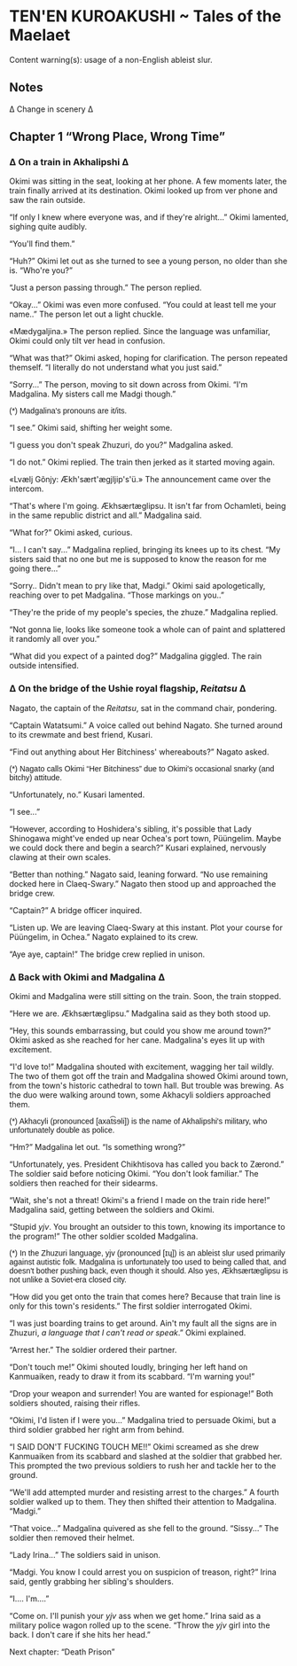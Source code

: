 # TEN'EN KUROAKUSHI ~ Tales of the Maelaet

Content warning(s): usage of a non-English ableist slur.
## Notes

∆ Change in scenery ∆

## Chapter 1 “Wrong Place, Wrong Time”

### ∆ On a train in Akhalipshi ∆

Okimi was sitting in the seat, looking at her phone.
A few moments later, the train finally arrived at its destination.
Okimi looked up from ver phone and saw the rain outside.

“If only I knew where everyone was, and if they're alright...”
Okimi lamented, sighing quite audibly.

“You'll find them.”

“Huh?”
Okimi let out as she turned to see a young person, no older than she is.
“Who're you?”

“Just a person passing through.”
The person replied.

“Okay...”
Okimi was even more confused.
“You could at least tell me your name..”
The person let out a light chuckle.

<ZhuzuriText title="Madgalina">
«Mædygaljina.»
</ZhuzuriText>
The person replied.
Since the language was unfamiliar, Okimi could only tilt ver head in confusion.

“What was that?”
Okimi asked, hoping for clarification.
The person repeated themself.
“I literally do not understand what you just said.”

“Sorry...”
The person, moving to sit down across from Okimi.
“I'm Madgalina.
 My sisters call me Madgi though.”

<Note style="font-family:sans-serif;">
(*) Madgalina's pronouns are it/its.
</Note>

“I see.”
Okimi said, shifting her weight some.

“I guess you don't speak Zhuzuri, do you?”
Madgalina asked.

“I do not.”
Okimi replied.
The train then jerked as it started moving again.

<Zhuzuri title="Next stop: Ækhsærtæglipsu.">
«Lvælj Gõnjy: Ækh'sært'ægjljip's'ü.»
</Zhuzuri>
The announcement came over the intercom.

“That's where I'm going.
 Ækhsærtæglipsu.
 It isn't far from Ochamleti, being in the same republic district and all.”
Madgalina said.

“What for?”
Okimi asked, curious.

“I...
 I can't say...”
Madgalina replied, bringing its knees up to its chest.
“My sisters said that no one but me is supposed to know the reason for me going there...”

“Sorry..
 Didn't mean to pry like that, Madgi.”
Okimi said apologetically, reaching over to pet Madgalina.
“Those markings on you..”

“They're the pride of my people's species, the zhuze.”
Madgalina replied.

“Not gonna lie, looks like someone took a whole can of paint and splattered it randomly all over you.”

“What did you expect of a painted dog?”
Madgalina giggled.
The rain outside intensified.

### ∆ On the bridge of the Ushie royal flagship, *Reitatsu* ∆

Nagato, the captain of the *Reitatsu*, sat in the command chair, pondering.

“Captain Watatsumi.”
A voice called out behind Nagato.
She turned around to its crewmate and best friend, Kusari.

“Find out anything about Her Bitchiness' whereabouts?”
Nagato asked.

<Note style="font-family:sans-serif;">
(*) Nagato calls Okimi “Her Bitchiness” due to Okimi's occasional snarky (and bitchy) attitude.
</Note>

“Unfortunately, no.”
Kusari lamented.

“I see...”

“However, according to Hoshidera's sibling, it's possible that Lady Shinogawa might've ended up near Ochea's port town, Püüngelim.
 Maybe we could dock there and begin a search?”
Kusari explained, nervously clawing at their own scales.

“Better than nothing.”
Nagato said, leaning forward.
“No use remaining docked here in Claeq-Swary.”
Nagato then stood up and approached the bridge crew.

“Captain?”
A bridge officer inquired.

“Listen up.
 We are leaving Claeq-Swary at this instant.
 Plot your course for Püüngelim, in Ochea.”
Nagato explained to its crew.

“Aye aye, captain!”
The bridge crew replied in unison.

### ∆ Back with Okimi and Madgalina ∆

Okimi and Madgalina were still sitting on the train.
Soon, the train stopped.

“Here we are.
 Ækhsærtæglipsu.”
Madgalina said as they both stood up.

“Hey, this sounds embarrassing, but could you show me around town?”
Okimi asked as she reached for her cane.
Madgalina's eyes lit up with excitement.

“I'd love to!”
Madgalina shouted with excitement, wagging her tail wildly.
The two of them got off the train and Madgalina showed Okimi around town, from the town's historic cathedral to town hall.
But trouble was brewing.
As the duo were walking around town, some Akhacyli soldiers approached them.

<Note style="font-family:sans-serif;">
(*) Akhacyli (pronounced [axat͡sɘli]) is the name of Akhalipshi's military, who unfortunately double as police.
</Note>

“Hm?”
Madgalina let out.
“Is something wrong?”

“Unfortunately, yes.
 President Chikhtisova has called you back to Zærond.”
The soldier said before noticing Okimi.
“You don't look familiar.”
The soldiers then reached for their sidearms.

“Wait, she's not a threat!
 Okimi's a friend I made on the train ride here!”
Madgalina said, getting between the soldiers and Okimi.

“Stupid *yjv*.
 You brought an outsider to this town, knowing its importance to the program!”
The other soldier scolded Madgalina.

<Note style="font-family:sans-serif;">
(*) In the Zhuzuri language, yjv (pronounced [ɪɥ]) is an ableist slur used primarily against autistic folk.
Madgalina is unfortunately too used to being called that, and doesn't bother pushing back, even though it should.
Also yes, Ækhsærtæglipsu is not unlike a Soviet-era closed city.
</Note>

“How did you get onto the train that comes here?
 Because that train line is only for this town's residents.”
The first soldier interrogated Okimi.

“I was just boarding trains to get around.
 Ain't my fault all the signs are in Zhuzuri, *a language that I can't read or speak*.”
Okimi explained.

“Arrest her.”
The soldier ordered their partner.

“Don't touch me!”
Okimi shouted loudly, bringing her left hand on Kanmuaiken, ready to draw it from its scabbard.
“I'm warning you!”

“Drop your weapon and surrender!
 You are wanted for espionage!”
Both soldiers shouted, raising their rifles.

“Okimi, I'd listen if I were you...”
Madgalina tried to persuade Okimi, but a third soldier grabbed her right arm from behind.

“I SAID DON'T FUCKING TOUCH ME!!”
Okimi screamed as she drew Kanmuaiken from its scabbard and slashed at the soldier that grabbed her.
This prompted the two previous soldiers to rush her and tackle her to the ground.

“We'll add attempted murder and resisting arrest to the charges.”
A fourth soldier walked up to them.
They then shifted their attention to Madgalina.
“Madgi.”

“That voice...”
Madgalina quivered as she fell to the ground.
“Sissy...”
The soldier then removed their helmet.

“Lady Irina...”
The soldiers said in unison.

“Madgi.
 You know I could arrest you on suspicion of treason, right?”
Irina said, gently grabbing her sibling's shoulders.

“I.... I'm....”

“Come on.
 I'll punish your *yjv* ass when we get home.”
Irina said as a military police wagon rolled up to the scene.
“Throw the *yjv* girl into the back.
 I don't care if she hits her head.”

Next chapter: “Death Prison”
